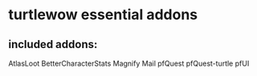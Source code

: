 # turtlewow essential addons

included addons:
-----------------
AtlasLoot
BetterCharacterStats
Magnify
Mail
pfQuest
pfQuest-turtle
pfUI
